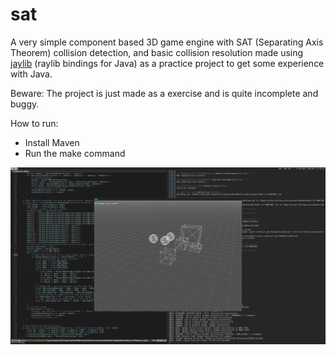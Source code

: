 # sat

A very simple component based 3D game engine with SAT (Separating Axis Theorem) collision detection, and basic collision resolution made using [jaylib](https://github.com/electronstudio/jaylib) (raylib bindings for Java) as a practice project to get some experience with Java.

Beware: The project is just made as a exercise and is quite incomplete and buggy.

How to run:
- Install Maven
- Run the make command

![screenshot](screenshot_2025-09-11-125256.png?raw=true "screenshot")
